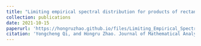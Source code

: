 ```yaml
---
title: "Limiting empirical spectral distribution for products of rectangular matrices"
collection: publications
date: 2021-10-15
paperurl: 'https://hongruzhao.github.io/files/Limiting_Empirical_Spectral_Distribution_for_Products_of_Rectangular_Matrices.pdf'
citation: 'Yongcheng Qi, and Hongru Zhao. Journal of Mathematical Analysis and Applications 502, no. 2 (2021): 125237.'
---
```


